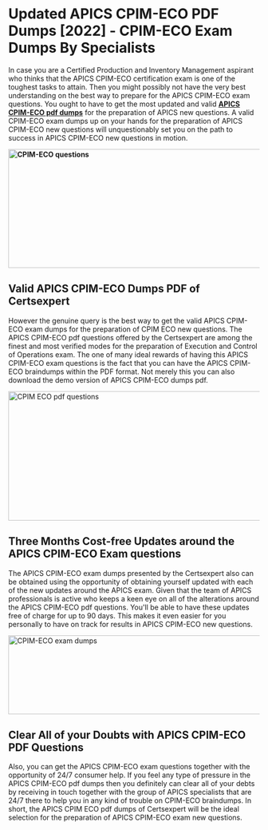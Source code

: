 <h1><strong>Updated APICS CPIM-ECO PDF Dumps [2022] - CPIM-ECO Exam Dumps By Specialists&nbsp;</strong></h1>
<p><span style="font-weight: 400;">In case you are a Certified Production and Inventory Management aspirant who thinks that the APICS CPIM-ECO certification exam is one of the toughest tasks to attain. Then you might possibly not have the very best understanding on the best way to prepare for the APICS CPIM-ECO exam questions. You ought to have to get the most updated and valid <strong><a href="https://www.certsexpert.com/CPIM-ECO-pdf-questions.html">APICS CPIM-ECO pdf dumps</a></strong> for the preparation of APICS new questions. A valid  CPIM-ECO exam dumps up on your hands for the preparation of APICS CPIM-ECO new questions will unquestionably set you on the path to success in APICS CPIM-ECO new questions in motion.</span></p>
<p><span style="font-weight: 400;"><strong><img style="display: block; margin-left: auto; margin-right: auto;" src="https://i.ibb.co/QXh983F/73475278-2429792180625311-4586132736837681152-n.jpg" alt="CPIM-ECO questions" width="632" height="238" /></strong></span></p>
<h2><strong>Valid APICS CPIM-ECO Dumps PDF of Certsexpert</strong></h2>
<p><span style="font-weight: 400;">However the genuine query is the best way to get the valid APICS CPIM-ECO exam dumps for the preparation of CPIM ECO new questions. The APICS CPIM-ECO pdf questions offered by the Certsexpert are among the finest and most verified modes for the preparation of Execution and Control of Operations exam. The one of many ideal rewards of having this APICS CPIM-ECO exam questions is the fact that you can have the APICS CPIM-ECO braindumps within the PDF format. Not merely this you can also download the demo version of APICS CPIM-ECO dumps pdf.</span></p>
<p><span style="font-weight: 400;"><img style="display: block; margin-left: auto; margin-right: auto;" src="https://i.ibb.co/Jd8hN2L/76714008-3182067705200142-8735104740007870464-n.jpg" alt="CPIM ECO pdf questions" width="701" height="259" /></span></p>
<h2><strong>Three Months Cost-free Updates around the APICS CPIM-ECO Exam questions</strong></h2>
<p><span style="font-weight: 400;">The APICS CPIM-ECO exam dumps presented by the Certsexpert also can be obtained using the opportunity of obtaining yourself updated with each of the new updates around the APICS exam. Given that the team of APICS professionals is active who keeps a keen eye on all of the alterations around the APICS CPIM-ECO pdf questions. You'll be able to have these updates free of charge for up to 90 days. This makes it even easier for you personally to have on track for results in APICS CPIM-ECO new questions.</span></p>
<p><span style="font-weight: 400;"><a href="https://www.certsexpert.com/CPIM-ECO-pdf-questions.html"><img style="display: block; margin-left: auto; margin-right: auto;" src="https://i.ibb.co/TMnKrkJ/75398236-424489711531572-5064688549987614720-n.jpg" alt="CPIM-ECO exam dumps" width="714" height="158" /></a></span></p>
<h2><strong>Clear All of your Doubts with APICS CPIM-ECO PDF Questions</strong></h2>
<p>Also, you can get the APICS CPIM-ECO exam questions together with the opportunity of 24/7 consumer help. If you feel any type of pressure in the APICS CPIM-ECO pdf dumps then you definitely can clear all of your debts by receiving in touch together with the group of APICS specialists that are 24/7 there to help you in any kind of trouble on  CPIM-ECO braindumps. In short, the APICS CPIM ECO pdf dumps of Certsexpert will be the ideal selection for the preparation of APICS CPIM-ECO exam new questions.</p>
